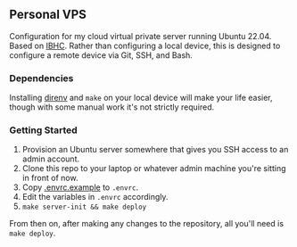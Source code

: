 ## Personal VPS

Configuration for my cloud virtual private server running Ubuntu 22.04. Based on
[IBHC](https://github.com/pcrockett/ibhc). Rather than configuring a local device, this is designed to configure a
remote device via Git, SSH, and Bash.

### Dependencies

Installing [direnv](https://direnv.net/) and `make` on your local device will make your life easier, though with some
manual work it's not strictly required.

### Getting Started

1. Provision an Ubuntu server somewhere that gives you SSH access to an admin account.
2. Clone this repo to your laptop or whatever admin machine you're sitting in front of now.
3. Copy [.envrc.example](.envrc.example) to `.envrc`.
4. Edit the variables in `.envrc` accordingly.
5. `make server-init && make deploy`

From then on, after making any changes to the repository, all you'll need is `make deploy`.
